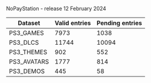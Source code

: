 NoPayStation - release 12 February 2024

|  Dataset  |Valid entries|Pending entries|
|-----------|-------------|---------------|
| PS3_GAMES |     7973    |      1038     |
|  PS3_DLCS |    11744    |     10094     |
| PS3_THEMES|     902     |      552      |
|PS3_AVATARS|     1777    |      814      |
| PS3_DEMOS |     445     |       58      |
